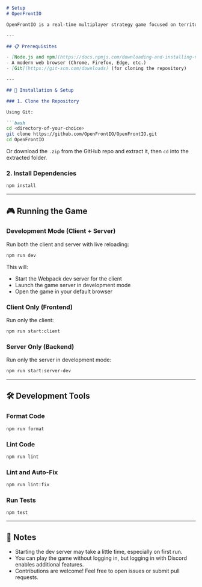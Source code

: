 
````markdown
# Setup
# OpenFrontIO

OpenFrontIO is a real-time multiplayer strategy game focused on territorial control and alliance-building.

---

## 📋 Prerequisites

- [Node.js and npm](https://docs.npmjs.com/downloading-and-installing-node-js-and-npm) (npm **v10.9.2** or higher)
- A modern web browser (Chrome, Firefox, Edge, etc.)
- [Git](https://git-scm.com/downloads) (for cloning the repository)

---

## 🚀 Installation & Setup

### 1. Clone the Repository

Using Git:

```bash
cd <directory-of-your-choice>
git clone https://github.com/OpenFrontIO/OpenFrontIO.git
cd OpenFrontIO
````

Or download the `.zip` from the GitHub repo and extract it, then `cd` into the extracted folder.

### 2. Install Dependencies

```bash
npm install
```

---

## 🎮 Running the Game

### Development Mode (Client + Server)

Run both the client and server with live reloading:

```bash
npm run dev
```

This will:

* Start the Webpack dev server for the client
* Launch the game server in development mode
* Open the game in your default browser

### Client Only (Frontend)

Run only the client:

```bash
npm run start:client
```

### Server Only (Backend)

Run only the server in development mode:

```bash
npm run start:server-dev
```

---

## 🛠️ Development Tools

### Format Code

```bash
npm run format
```

### Lint Code

```bash
npm run lint
```

### Lint and Auto-Fix

```bash
npm run lint:fix
```

### Run Tests

```bash
npm test
```

---

## 📎 Notes

* Starting the dev server may take a little time, especially on first run.
* You can play the game without logging in, but logging in with Discord enables additional features.
* Contributions are welcome! Feel free to open issues or submit pull requests.


